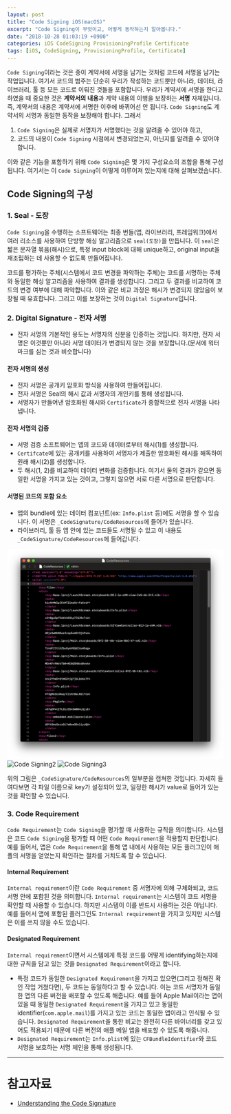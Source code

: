 ```yaml
---
layout: post
title: "Code Signing iOS(macOS)"
excerpt: "Code Signing이 무엇이고, 어떻게 동작하는지 알아봅니다."
date: "2018-10-28 01:03:19 +0900"
categories: iOS CodeSigning ProvisioningProfile Certificate
tags: [iOS, CodeSigning, ProvisioningProfile, Certificate]
---
```


`Code Signing`이라는 것은 종이 계약서에 서명을 남기는 것처럼 코드에 서명을 남기는 작업입니다. 여기서 코드의 범주는 단순히 우리가 작성하는 코드뿐만 아니라, 데이터, 라이브러리, 툴 등 모든 코드로 이뤄진 것들을 포함합니다. 우리가 계약서에 서명을 한다고 하였을 때 중요한 것은 **계약서의 내용**과 계약 내용의 이행을 보장하는 **서명** 자체입니다. 즉, 계약서의 내용은 계약서에 서명한 이후에 바뀌어선 안 됩니다. `Code Signing`도 계약서의 서명과 동일한 동작을 보장해야 합니다. 그래서

1. `Code Signing`은 실제로 서명자가 서명했다는 것을 알려줄 수 있어야 하고,
2. 코드의 내용이 `Code Signing` 시점에서 변경되었는지, 아닌지를 알려줄 수 있어야 합니다.

이와 같은 기능을 포함하기 위해 `Code Signing`은 몇 가지 구성요소의 조합을 통해 구성됩니다. 여기서는 이 `Code Signing`이 어떻게 이루어져 있는지에 대해 살펴보겠습니다.

## Code Signing의 구성

### 1. Seal - 도장

`Code Signing`을 수행하는 소프트웨어는 최종 번들(앱, 라이브러리, 프레임워크)에서 여러 리소스를 사용하여 단방향 해싱 알고리즘으로 `seal(도장)`을 만듭니다. 이 `seal`은 짧은 문자열 묶음(해시)으로, 특정 input block에 대해 unique하고, original input을 재조립하는 데 사용할 수 없도록 만들어집니다.

코드를 평가하는 주체(시스템에서 코드 변경을 파악하는 주체)는 코드를 서명하는 주체와 동일한 해싱 알고리즘을 사용하여 결과를 생성합니다. 그리고 두 결과를 비교하여 코드의 변경 여부에 대해 파악합니다. 이와 같은 비교 과정은 해시가 변경되지 않았음이 보장될 때 유효합니다. 그리고 이를 보장하는 것이 `Digital Signature`입니다.

### 2. Digital Signature - 전자 서명

* 전자 서명의 기본적인 용도는 서명자의 신분을 인증하는 것입니다. 하지만, 전자 서명은 이것뿐만 아니라 서명 데이터가 변경되지 않는 것을 보장합니다.(문서에 워터마크를 심는 것과 비슷합니다)

#### 전자 서명의 생성
* 전자 서명은 공개키 암호화 방식을 사용하여 만들어집니다.
* 전자 서명은 Seal의 해시 값과 서명자의 개인키를 통해 생성됩니다.
* 서명자가 만들어낸 암호화된 해시와 `Certificate`가 종합적으로 전자 서명을 나타냅니다.

#### 전자 서명의 검증

* 서명 검증 소프트웨어는 앱의 코드와 데이터로부터 해시(1)를 생성합니다.
* `Certifcate`에 있는 공개키를 사용하여 서명자가 제출한 암호화된 해시를 해독하여 원래 해시(2)를 생성합니다.
* 두 해시(1, 2)를 비교하여 데이터 변화를 검증합니다. 여기서 둘의 결과가 같으면 동일한 서명을 가지고 있는 것이고, 그렇지 않으면 서로 다른 서명으로 판단합니다.

#### 서명된 코드의 포함 요소

* 앱의 bundle에 있는 데이터 컴포넌트(ex: `Info.plist` 등)에도 서명을 할 수 있습니다. 이 서명은 `_CodeSignature/CodeResources`에 들어가 있습니다.
* 라이브러리, 툴 등 앱 안에 있는 코드들도 서명될 수 있고 이 내용도 `_CodeSignature/CodeResources`에 들어갑니다.

![Code Signing1](public/postImages/2018-10/codesigningprocess/codeSigning.png)
![Code Signing2](codeSigning.png)
![Code Signing3](./codeSigning.png)


위의 그림은 `_CodeSignature/CodeResources`의 일부분을 캡쳐한 것입니다. 자세히 들여다보면 각 파일 이름으로 key가 설정되어 있고, 일정한 해시가 value로 들어가 있는 것을 확인할 수 있습니다.

### 3. Code Requirement

`Code Requirement`는 `Code Signing`을 평가할 때 사용하는 규칙을 의미합니다. 시스템은 코드 `Code Signing`을 평가할 때 어떤 `Code Requirement`을 적용할지 판단합니다. 예를 들어서, 앱은 `Code Requirement`을 통해 앱 내에서 사용하는 모든 플러그인이 애플의 서명을 얻었는지 확인하는 절차를 거치도록 할 수 있습니다.

#### Internal Requirement

`Internal requirement`이란 `Code Requirement` 중 서명자에 의해 구체화되고, 코드 서명 안에 포함된 것을 의미합니다. `Internal requirement`는 시스템이 코드 서명을 확인할 때 사용할 수 있습니다. 하지만 시스템이 이를 반드시 사용하는 것은 아닙니다. 예를 들어서 앱에 포함된 플러그인도 `Internal requirement`을 가지고 있지만 시스템은 이를 쓰지 않을 수도 있습니다.

#### Designated Requirement

`Internal requirement`이면서 시스템에게 특정 코드를 어떻게 identifying하는지에 대한 규칙을 담고 있는 것을 `Designated Requirement`이라고 합니다.

* 특정 코드가 동일한 `Designated Requirement`을 가지고 있으면(그리고 정해진 확인 작업 거쳤다면), 두 코드는 동일하다고 할 수 있습니다. 이는 코드 서명자가 동일한 앱의 다른 버전을 배포할 수 있도록 해줍니다. 예를 들어 Apple Mail이라는 앱이 있을 때 동일한 `Designated Requirement`을 가지고 있고 동일한 identifier(`com.apple.mail`)를 가지고 있는 코드는 동일한 앱이라고 인식될 수 있습니다. `Designated Requirement`을 통한 비교는 완전히 다른 바이너리를 갖고 있어도 적용되기 때문에 다른 버전의 애플 메일 앱을 배포할 수 있도록 해줍니다.
* `Designated Requirement`는 `Info.plist`에 있는 `CFBundleIdentifier`와 코드 서명을 보호하는 서명 체인을 통해 생성됩니다.


---

# 참고자료

* [Understanding the Code Signature](https://developer.apple.com/library/archive/documentation/Security/Conceptual/CodeSigningGuide/AboutCS/AboutCS.html#//apple_ref/doc/uid/TP40005929-CH3-SW3)
